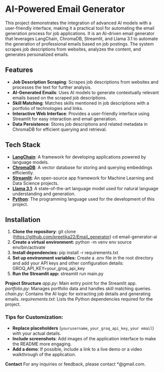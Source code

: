 # AI-Powered Email Generator
This project demonstrates the integration of advanced AI models with a user-friendly interface, making it a practical tool for automating the email generation process for job applications.
It is an AI-driven email generator that leverages LangChain, ChromaDB, Streamlit, and Llama 3.1 to automate the generation of professional emails based on job postings. The system scrapes job descriptions from websites, analyzes the content, and generates personalized emails.

## Features

- **Job Description Scraping**: Scrapes job descriptions from websites and processes the text for further analysis.
- **AI-Generated Emails**: Uses AI models to generate contextually relevant emails based on the scraped job descriptions.
- **Skill Matching**: Matches skills mentioned in job descriptions with a portfolio of technologies and links.
- **Interactive Web Interface**: Provides a user-friendly interface using Streamlit for easy interaction and email generation.
- **Data Persistence**: Stores job descriptions and related metadata in ChromaDB for efficient querying and retrieval.

## Tech Stack

- **[LangChain](https://www.langchain.com/)**: A framework for developing applications powered by language models.
- **[ChromaDB](https://www.chromadb.com/)**: A vector database for storing and querying embeddings efficiently.
- **[Streamlit](https://streamlit.io/)**: An open-source app framework for Machine Learning and Data Science projects.
- **[Llama 3.1](https://huggingface.co/models)**: A state-of-the-art language model used for natural language understanding and generation.
- **[Python](https://www.python.org/)**: The programming language used for the development of this project.

## Installation

1. **Clone the repository**:
   git clone (https://github.com/preetika22/Email_generator)
   cd email-generator-ai
2. **Create a virtual environment:**
   python -m venv env
   source env/bin/activate
3. **Install dependencies:**
   pip install -r requirements.txt
4. **Set up environment variables:**
    Create a .env file in the root directory and add your API keys and other configuration details:
   GROQ_API_KEY=your_groq_api_key
5. **Run the Streamlit app:**
   streamlit run main.py

**Project Structure**
*app.py*: Main entry point for the Streamlit app.
*portfolio.py*: Manages portfolio data and handles skill matching queries.
*chain.py*: Contains the AI logic for extracting job details and generating emails.
*requirements.txt*: Lists the Python dependencies required for the project.

### Tips for Customization:
- **Replace placeholders** (`yourusername`, `your_groq_api_key`, `your email`) with your actual details.
- **Include screenshots**: Add images of the application interface to make the README more engaging.
- **Add a demo**: If possible, include a link to a live demo or a video walkthrough of the application.

**Contact**
For any inquiries or feedback, please contact *@gmail.com.
